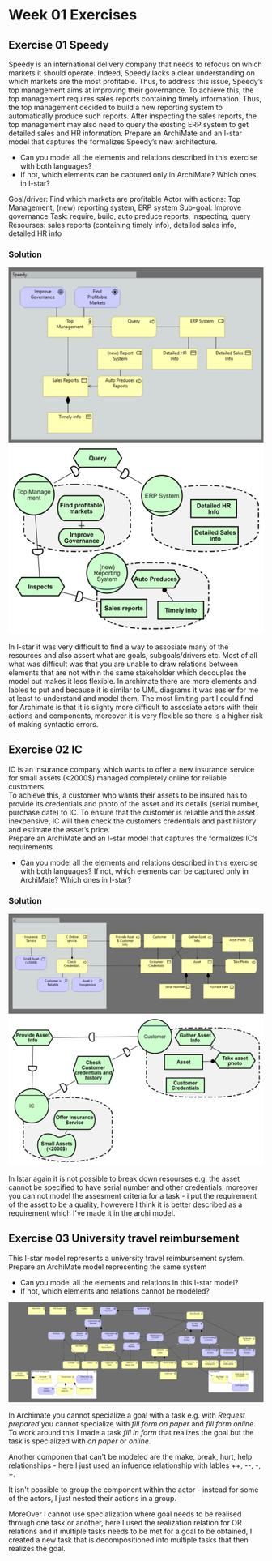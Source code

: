 # Week 01 Exercises

## Exercise 01 Speedy

Speedy is an international delivery company that needs to refocus on which markets it should operate. Indeed, Speedy lacks a clear understanding on which markets are the most profitable. Thus, to address this issue, Speedy’s top management aims at improving their governance. To achieve this, the top management requires sales reports containing timely information. Thus, the top management decided to build a new reporting system to automatically produce such reports. After inspecting the sales reports, the top management may also need to query the existing ERP system to get detailed sales and HR information.
Prepare an ArchiMate and an I-star model that captures the formalizes Speedy’s new architecture.

- Can you model all the elements and relations described in this exercise with both languages? 
- If not, which elements can be captured only in ArchiMate? Which ones in I-star?

Goal/driver: Find which markets are profitable
Actor with actions: Top Management, (new) reporting system, ERP system
Sub-goal: Improve governance
Task: require, build, auto preduce reports, inspecting, query
Resourses: sales reports (containing timely info), detailed sales info, detailed HR info

### Solution

![](./exercise%20files/ex01_speedy_archi.png)
![](./exercise%20files/ex01_speedy_istar.png)

In I-star it was very difficult to find a way to assosiate many of the resources and also assert what are goals, subgoals/drivers etc. Most of all what was difficult was that you are unable to draw relations between elements that are not within the same stakeholder which decouples the model but makes it less flexible.
In archimate there are more elements and lables to put and because it is similar to UML diagrams it was easier for me at least to understand and model them. The most limiting part I could find for Archimate is that it is slighty more difficult to assosiate actors with their actions and components, moreover it is very flexible so there is a higher risk of making syntactic errors.

## Exercise 02 IC
IC is an insurance company which wants to offer a new insurance service for small assets (<2000$) managed completely online for reliable
customers.\
To achieve this, a customer who wants their assets to be insured has to
provide its credentials and photo of the asset and its details (serial number, purchase date) to IC. To ensure that the customer is reliable and the asset inexpensive, IC will then check the customers credentials and past history and estimate the asset’s price.\
Prepare an ArchiMate and an I-star model that captures the formalizes IC’s
requirements.

- Can you model all the elements and relations described in this exercise
with both languages? If not, which elements can be captured only in
ArchiMate? Which ones in I-star?

### Solution

![](./exercise%20files/ex02_ic_archi.png)
![](./exercise%20files/ex02_ic_istar.png)

In Istar again it is not possible to break down resourses e.g. the asset cannot be specified to have serial number and other credentials, moreover you can not model the assesment criteria for a task - i put the requirement of the asset to be a quality, howevere I think it is better described as a requirement which I've made it in the archi model.

## Exercise 03 University travel reimbursement

This I-star model represents a university travel reimbursement system.
Prepare an ArchiMate model representing the same system
- Can you model all the elements and relations in this I-star model?
- If not, which elements and relations cannot be modeled?

![](./exercise%20files/ex03_travel_archi.png)

In Archimate you cannot specialize a goal with a task e.g. with *Request prepared* you cannot specialize with *fill form on paper* and *fill form online*. To work around this I made a task *fill in form* that realizes the goal but the task is specialized with *on paper* or *online*.

Another componen that can't be modeled are the make, break, hurt, help relationships - here I just used an infuence relationship with lables ++, --, -, +.

It isn't possible to group the component within the actor - instead for some of the actors, I just nested their actions in a group.

MoreOver I cannot use specialization where goal needs to be realised through one task or another, here I used the realization relation for OR relations and if multiple tasks needs to be met for a goal to be obtained, I created a new task that is decompositioned into multiple tasks that then realizes the goal.